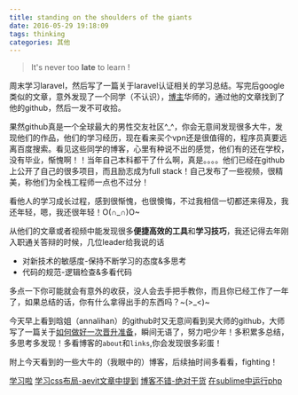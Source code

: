 ```yaml
---
title: standing on the shoulders of the giants
date: 2016-05-29 19:18:09
tags: thinking
categories: 其他
---
```


> It's never too **late** to learn !

周末学习laravel，然后写了一篇关于laravel认证相关的学习总结。写完后google类似的文章，意外发现了一个同学（不认识），[博主][1]华师的，通过他的文章找到了他的github，然后一发不可收拾。
<!-- more -->

果然github真是一个全球最大的男性交友社区^_^，你会无意间发现很多大牛，发现他们的作品，他们的学习经历，现在看来买个vpn还是很值得的，程序员真要远离百度搜索。看见这些同学的博客，心里有种说不出的感觉，他们有的还在学校，没有毕业，惭愧啊！！当年自己本科都干了什么啊，真是。。。。他们已经在github上公开了自己的很多项目，而且励志成为full stack！自己发布了一些视频，很精美，称他们为全栈工程师一点也不过分！

看他人的学习成长过程，感到很惭愧，也很懊悔，不过我相信一切都还来得及，我还年轻，嗯，我还很年轻！O(∩_∩)O~

从他们的文章或者视频中能发现很多**便捷高效的工具**和**学习技巧**，我还记得去年刚入职通关答辩的时候，几位leader给我说的话

* 对新技术的敏感度-保持不断学习的态度&多思考
* 代码的规范-逻辑检查&多看代码

多点一下你可能就会有意外的收获，没人会去手把手教你，而且你已经工作了一年了，如果总结的话，你有什么拿得出手的东西吗？~(>_<)~
<!-- more -->
今天早上看到晗姐（annalihan）的github时又无意间看到吴大师的github，大师写了一篇关于[如何做好一次晋升准备][2]，瞬间无语了，努力吧少年！多积累多总结，多思考多发现！多看博客的`about`和`links`,你会发现很多彩蛋！

附上今天看到的一些大牛的（我眼中的）博客，后续抽时间多看看，fighting！

[学习啦][3]
[学习css布局-aevit文章中提到][4]
[博客不错-绝对干货][5]
[在sublime中运行php][6]


  [1]: http://aevit.xyz/
  [2]: https://github.com/kumawu/blog/blob/master/%E5%A6%82%E4%BD%95%E5%81%9A%E5%A5%BD%E4%B8%80%E6%AC%A1%E6%99%8B%E5%8D%87%E5%87%86%E5%A4%87.md
  [3]: http://aevit.xyz/2016/05/11/laravel-learning-2/#more
  [4]: http://zh.learnlayout.com/
  [5]: http://rrytip.github.io/
  [6]: http://www.miaoyueyue.com/archives/452.html